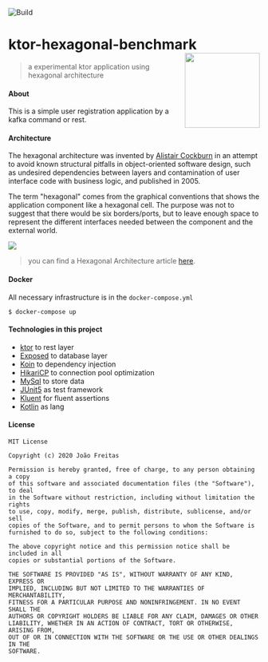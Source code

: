 ![Build](https://github.com/jgabrielfreitas/ktor-hexagonal-benchmark/workflows/Build/badge.svg?branch=master)

# ktor-hexagonal-benchmark <img align="right" width="150" height="150" src="https://avatars1.githubusercontent.com/u/28214161?s=280&v=4">
> a experimental ktor application using hexagonal architecture

#### About
This is a simple user registration application by a kafka command or rest.

#### Architecture
The hexagonal architecture was invented by [Alistair Cockburn](https://en.wikipedia.org/wiki/Alistair_Cockburn) in an attempt to avoid known structural pitfalls in object-oriented software design, such as undesired dependencies between layers and contamination of user interface code with business logic, and published in 2005.

The term "hexagonal" comes from the graphical conventions that shows the application component like a hexagonal cell. The purpose was not to suggest that there would be six borders/ports, but to leave enough space to represent the different interfaces needed between the component and the external world.

![](https://miro.medium.com/max/1276/1*EJUMMag-_MvUP1GuDRJHEA.jpeg)

> you can find a Hexagonal Architecture article [here](https://jmgarridopaz.github.io/content/hexagonalarchitecture.html#tc1).

#### Docker
All necessary infrastructure is in the `docker-compose.yml`

``` shell
$ docker-compose up
```

#### Technologies in this project
- [ktor](https://ktor.io/) to rest layer
- [Exposed](https://github.com/JetBrains/Exposed) to database layer
- [Koin](https://insert-koin.io/) to dependency injection
- [HikariCP](https://github.com/brettwooldridge/HikariCP) to connection pool optimization
- [MySql](https://www.mysql.com/) to store data
- [JUnit5](https://junit.org/junit5/) as test framework
- [Kluent](https://junit.org/junit5/) for fluent assertions
- [Kotlin](https://kotlinlang.org/) as lang

#### License
```
MIT License

Copyright (c) 2020 João Freitas

Permission is hereby granted, free of charge, to any person obtaining a copy
of this software and associated documentation files (the "Software"), to deal
in the Software without restriction, including without limitation the rights
to use, copy, modify, merge, publish, distribute, sublicense, and/or sell
copies of the Software, and to permit persons to whom the Software is
furnished to do so, subject to the following conditions:

The above copyright notice and this permission notice shall be included in all
copies or substantial portions of the Software.

THE SOFTWARE IS PROVIDED "AS IS", WITHOUT WARRANTY OF ANY KIND, EXPRESS OR
IMPLIED, INCLUDING BUT NOT LIMITED TO THE WARRANTIES OF MERCHANTABILITY,
FITNESS FOR A PARTICULAR PURPOSE AND NONINFRINGEMENT. IN NO EVENT SHALL THE
AUTHORS OR COPYRIGHT HOLDERS BE LIABLE FOR ANY CLAIM, DAMAGES OR OTHER
LIABILITY, WHETHER IN AN ACTION OF CONTRACT, TORT OR OTHERWISE, ARISING FROM,
OUT OF OR IN CONNECTION WITH THE SOFTWARE OR THE USE OR OTHER DEALINGS IN THE
SOFTWARE.
```